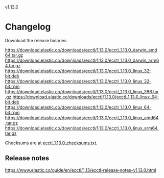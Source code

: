 v1.13.0

# Changelog

Download the release binaries:

<https://download.elastic.co/downloads/ecctl/1.13.0/ecctl_1.13.0_darwin_amd64.tar.gz>
<https://download.elastic.co/downloads/ecctl/1.13.0/ecctl_1.13.0_darwin_arm64.tar.gz>
<https://download.elastic.co/downloads/ecctl/1.13.0/ecctl_1.13.0_linux_32-bit.deb>
<https://download.elastic.co/downloads/ecctl/1.13.0/ecctl_1.13.0_linux_32-bit.rpm>
<https://download.elastic.co/downloads/ecctl/1.13.0/ecctl_1.13.0_linux_386.tar.gz>
<https://download.elastic.co/downloads/ecctl/1.13.0/ecctl_1.13.0_linux_64-bit.deb>
<https://download.elastic.co/downloads/ecctl/1.13.0/ecctl_1.13.0_linux_64-bit.rpm>
<https://download.elastic.co/downloads/ecctl/1.13.0/ecctl_1.13.0_linux_amd64.tar.gz>
<https://download.elastic.co/downloads/ecctl/1.13.0/ecctl_1.13.0_linux_arm64.tar.gz>

Checksums are at [ecctl_1.13.0_checksums.txt](https://download.elastic.co/downloads/ecctl/1.13.0/ecctl_1.13.0_checksums.txt).

## Release notes

<https://www.elastic.co/guide/en/ecctl/1.13/ecctl-release-notes-v1.13.0.html>
